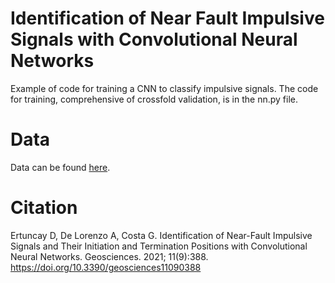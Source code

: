 # Identification of Near Fault Impulsive Signals with Convolutional Neural Networks

Example of code for training a CNN to classify impulsive signals.
The code for training, comprehensive of crossfold validation, is in the nn.py file.

# Data

Data can be found [here](https://doi.org/10.6084/m9.figshare.16586234).

# Citation
Ertuncay D, De Lorenzo A, Costa G. Identification of Near-Fault Impulsive Signals and Their Initiation and Termination Positions with Convolutional Neural Networks. Geosciences. 2021; 11(9):388. https://doi.org/10.3390/geosciences11090388
